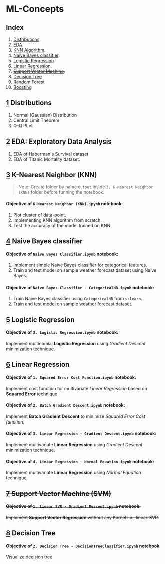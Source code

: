 # ML-Concepts

## Index

1. [Distributions][1].
2. [EDA][2].
3. [KNN Algorithm][3].
4. [Naive Bayes classifier][4].
5. [Logistic Regression][5].
6. [Linear Regression][6].
7. ~~[Support Vector Machine][7].~~
8. [Decision Tree][8]
9. [Random Forest][9]
10. [Boosting][10]

## [1] Distributions

1. Normal (Gaussian) Distribution
2. Central Limit Theorem
3. Q-Q PLot


## [2] EDA: Exploratory Data Analysis

1. EDA of Haberman's Survival dataset
2. EDA of Titanic Mortality dataset.


## [3] K-Nearest Neighbor (KNN)

> Note: Create folder by name `Output` inside `3. K-Nearest Neighbor (KNN)`
folder before funning the notebook.

#### Objective of `K-Nearest Neighbor (KNN).ipynb` notebook:

1. Plot cluster of data-point.
2. Implementing KNN algorithm from scratch.
3. Test the accuracy of the model trained on KNN.


## [4] Naive Bayes classifier

#### Objective of `Naive Bayes Classifier.ipynb` notebook:

1. Implement simple Naive Bayes classifier for categorical features.
2. Train and test model on sample weather forecast dataset using Naive Bayes.

#### Objective of `Naive Bayes Classifier - CategoricalNB.ipynb` notebook:

1. Train Naive Bayes classifier using `CategoricalNB` from `sklearn`.
2. Train and test model on sample weather forecast dataset.

## [5] Logistic Regression

#### Objective of `3. Logistic Regression.ipynb` notebook:

Implement multinomial **Logistic Regression** using _Gradient Descent_ minimization technique.

## [6] Linear Regression

#### Objective of `1. Squared Error Cost Function.ipynb` notebook:

Implement cost function for multivariate _Linear Regression_ based on **Squared Error** technique.

#### Objective of `2. Batch Gradient Descent.ipynb` notebook:

Implement **Batch Gradient Descent** to minimize _Squared Error Cost function_.

#### Objective of `3. Linear Regression - Gradient Descent.ipynb` notebook:

Implement multivariate **Linear Regression** using _Gradient Descent_ minimization technique.

#### Objective of `4. Linear Regression - Normal Equation.ipynb` notebook:

Implement multivariate **Linear Regression** using _Normal Equation_ technique.

## ~~[7] Support Vector Machine (SVM)~~

#### ~~Objective of `1. Linear SVR - Gradient Descent.ipynb` notebook:~~

~~Implement **Support Vector Regression** without any Kernel i.e., linear-SVR.~~

## [8] Decision Tree

#### Objective of `2. Decision Tree - DecisionTreeClassifier.ipynb` notebook

Visualize decision tree


<!-- Permalinks for Index -->
[1]: https://github.com/DheemanthBhat/ML-Concepts/blob/d4fcca7cc6b066e940597daa7f517f205041e1d0/1.%20Distributions/
[2]: https://github.com/DheemanthBhat/ML-Concepts/blob/2493dcdd9445623b135b297781c07543bd691334/2.%20EDA/
[3]: https://github.com/DheemanthBhat/ML-Concepts/blob/2493dcdd9445623b135b297781c07543bd691334/3.%20K-Nearest%20Neighbor%20(KNN)/
[4]: https://github.com/DheemanthBhat/ML-Concepts/blob/2493dcdd9445623b135b297781c07543bd691334/4.%20Naive%20Bayes/
[5]: https://github.com/DheemanthBhat/ML-Concepts/blob/2493dcdd9445623b135b297781c07543bd691334/5.%20Logistic%20Regression/
[6]: https://github.com/DheemanthBhat/ML-Concepts/blob/2493dcdd9445623b135b297781c07543bd691334/6.%20Linear%20Regression/
[7]: #
[8]: #
[9]: #
[10]: #